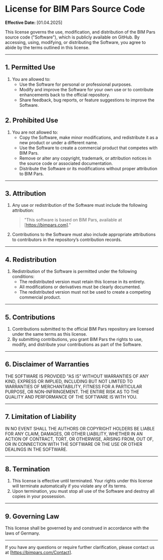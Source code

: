 # License for BIM Pars Source Code

**Effective Date:** [01.04.2025]

This license governs the use, modification, and distribution of the BIM Pars source code ("Software"), which is publicly available on GitHub. By accessing, using, modifying, or distributing the Software, you agree to abide by the terms outlined in this license.

---

## 1. **Permitted Use**
1. You are allowed to:
   - Use the Software for personal or professional purposes.
   - Modify and improve the Software for your own use or to contribute enhancements back to the official repository.
   - Share feedback, bug reports, or feature suggestions to improve the Software.

## 2. **Prohibited Use**
1. You are not allowed to:
   - Copy the Software, make minor modifications, and redistribute it as a new product or under a different name.
   - Use the Software to create a commercial product that competes with BIM Pars.
   - Remove or alter any copyright, trademark, or attribution notices in the source code or associated documentation.
   - Distribute the Software or its modifications without proper attribution to BIM Pars.

---

## 3. **Attribution**
1. Any use or redistribution of the Software must include the following attribution:
   > "This software is based on BIM Pars, available at [https://bimpars.com]."

2. Contributions to the Software must also include appropriate attributions to contributors in the repository’s contribution records.

---

## 4. **Redistribution**
1. Redistribution of the Software is permitted under the following conditions:
   - The redistributed version must retain this license in its entirety.
   - All modifications or derivatives must be clearly documented.
   - The redistributed version must not be used to create a competing commercial product.

---

## 5. **Contributions**
1. Contributions submitted to the official BIM Pars repository are licensed under the same terms as this license.
2. By submitting contributions, you grant BIM Pars the rights to use, modify, and distribute your contributions as part of the Software.

---

## 6. **Disclaimer of Warranties**
THE SOFTWARE IS PROVIDED "AS IS" WITHOUT WARRANTIES OF ANY KIND, EXPRESS OR IMPLIED, INCLUDING BUT NOT LIMITED TO WARRANTIES OF MERCHANTABILITY, FITNESS FOR A PARTICULAR PURPOSE, OR NON-INFRINGEMENT. THE ENTIRE RISK AS TO THE QUALITY AND PERFORMANCE OF THE SOFTWARE IS WITH YOU.

---

## 7. **Limitation of Liability**
IN NO EVENT SHALL THE AUTHORS OR COPYRIGHT HOLDERS BE LIABLE FOR ANY CLAIM, DAMAGES, OR OTHER LIABILITY, WHETHER IN AN ACTION OF CONTRACT, TORT, OR OTHERWISE, ARISING FROM, OUT OF, OR IN CONNECTION WITH THE SOFTWARE OR THE USE OR OTHER DEALINGS IN THE SOFTWARE.

---

## 8. **Termination**
1. This license is effective until terminated. Your rights under this license will terminate automatically if you violate any of its terms.
2. Upon termination, you must stop all use of the Software and destroy all copies in your possession.

---

## 9. **Governing Law**
This license shall be governed by and construed in accordance with the laws of Germany.

---

If you have any questions or require further clarification, please contact us at [https://bimpars.com/Contact].
